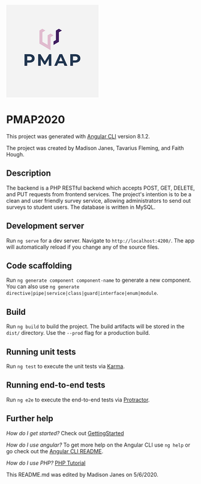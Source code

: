 ![PMAP LOGO](/src/assets/logo.png)

# PMAP2020

This project was generated with [Angular CLI](https://github.com/angular/angular-cli) version 8.1.2.

The project was created by Madison Janes, Tavarius Fleming, and Faith Hough.

## Description

The backend is a PHP RESTful backend which accepts POST, GET, DELETE, and PUT
requests from frontend services. The project's intention is to be a clean
and user friendly survey service, allowing administrators to send out surveys
to student users. The database is written in MySQL.


## Development server

Run `ng serve` for a dev server. Navigate to `http://localhost:4200/`. The app will automatically reload if you change any of the source files.

## Code scaffolding

Run `ng generate component component-name` to generate a new component. You can also use `ng generate directive|pipe|service|class|guard|interface|enum|module`.

## Build

Run `ng build` to build the project. The build artifacts will be stored in the `dist/` directory. Use the `--prod` flag for a production build.

## Running unit tests

Run `ng test` to execute the unit tests via [Karma](https://karma-runner.github.io).

## Running end-to-end tests

Run `ng e2e` to execute the end-to-end tests via [Protractor](http://www.protractortest.org/).

## Further help

*How do I get started?*
   Check out [GettingStarted](/GettingStarted.md)

*How do I use angular?*
To get more help on the Angular CLI use `ng help` or go check out the [Angular CLI README](https://github.com/angular/angular-cli/blob/master/README.md).

*How do I use PHP?*
[PHP Tutorial](https://www.w3schools.com/php/)

This README.md was edited by Madison Janes on 5/6/2020.
